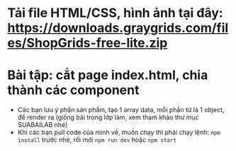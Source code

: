# Tải file HTML/CSS, hình ảnh tại đây: https://downloads.graygrids.com/files/ShopGrids-free-lite.zip

# Bài tập: cắt page index.html, chia thành các component
- Các bạn lưu ý phần sản phẩm, tạo 1 array data, mỗi phần tử là 1 object, để render ra (giống bài trong lớp làm, xem tham khảo thư mục SUABAILAB nhé)
- Khi các bạn pull code của mình về, muốn chạy thì phải chạy lệnh: `npm install` trước nhé, rồi mới `npm run dev` hoặc `npm start`